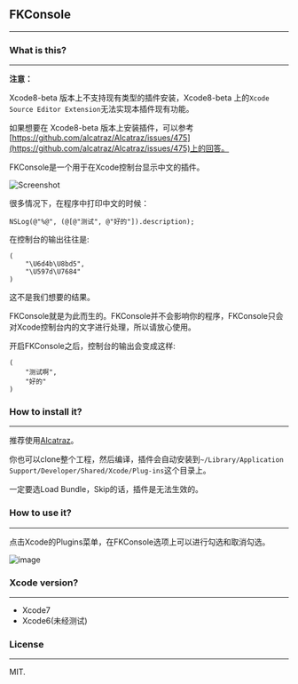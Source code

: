 ## FKConsole
---- 
### What is this?
---- 

**注意：**

Xcode8-beta 版本上不支持现有类型的插件安装，Xcode8-beta 上的`Xcode Source Editor Extension`无法实现本插件现有功能。

如果想要在 Xcode8-beta 版本上安装插件，可以参考[https://github.com/alcatraz/Alcatraz/issues/475](https://github.com/alcatraz/Alcatraz/issues/475)上的回答。

FKConsole是一个用于在Xcode控制台显示中文的插件。

![Screenshot](https://raw.githubusercontent.com/Forkong/FKConsole/master/Screenshots/demo.gif)


很多情况下，在程序中打印中文的时候：

	NSLog(@"%@", (@[@"测试", @"好的"]).description);

在控制台的输出往往是:

	(
	    "\U6d4b\U8bd5",
	    "\U597d\U7684"
	)

这不是我们想要的结果。

FKConsole就是为此而生的。FKConsole并不会影响你的程序，FKConsole只会对Xcode控制台内的文字进行处理，所以请放心使用。

开启FKConsole之后，控制台的输出会变成这样:

	(
	    "测试啊",
	    "好的"
	)

### How to install it?
---- 
推荐使用[Alcatraz](https://github.com/alcatraz/Alcatraz)。

你也可以clone整个工程，然后编译，插件会自动安装到`~/Library/Application Support/Developer/Shared/Xcode/Plug-ins`这个目录上。

一定要选Load Bundle，Skip的话，插件是无法生效的。

### How to use it?
---- 
点击Xcode的Plugins菜单，在FKConsole选项上可以进行勾选和取消勾选。

![image](https://raw.githubusercontent.com/Forkong/FKConsole/master/Screenshots/use.jpg)

### Xcode version?
---- 
- Xcode7
- Xcode6(未经测试)

### License
---- 
MIT.